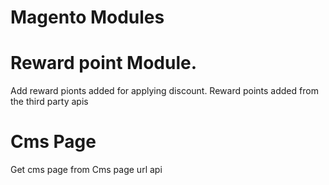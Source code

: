 # Magento Modules

# Reward point Module.
Add reward pionts added for applying discount.
Reward points added from the third party apis


# Cms Page

Get cms page from Cms page url api
